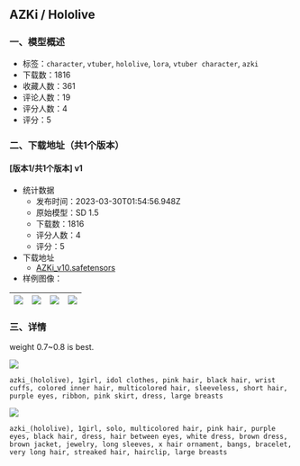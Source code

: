 ## AZKi / Hololive
### 一、模型概述

- 标签：`character`, `vtuber`, `hololive`, `lora`, `vtuber character`, `azki`
- 下载数：1816
- 收藏人数：361
- 评论人数：19
- 评分人数：4
- 评分：5

### 二、下载地址（共1个版本）

#### [版本1/共1个版本] v1

- 统计数据
  - 发布时间：2023-03-30T01:54:56.948Z
  - 原始模型：SD 1.5
  - 下载数：1816
  - 评分人数：4
  - 评分：5
- 下载地址
  - [AZKi_v10.safetensors](https://civitai.com/api/download/models/31633)
- 样例图像：

| <img src="https://image.civitai.com/xG1nkqKTMzGDvpLrqFT7WA/f7e59e53-671e-4a4f-f49c-0b73aec51200/width=450/360111.jpeg" /> | <img src="https://image.civitai.com/xG1nkqKTMzGDvpLrqFT7WA/44cf0771-49ac-482c-e190-8a7d47f3bf00/width=450/360120.jpeg" /> | <img src="https://image.civitai.com/xG1nkqKTMzGDvpLrqFT7WA/843c72a7-f425-4b5a-3702-b89f6c0b9c00/width=450/360119.jpeg" /> | <img src="https://image.civitai.com/xG1nkqKTMzGDvpLrqFT7WA/c7b5b376-83ce-4a1a-c544-eae92c45be00/width=450/360118.jpeg" /> |
| ---- | ---- | ---- | ---- |


### 三、详情
<p>weight 0.7~0.8 is best.<br /></p><img src="https://imagecache.civitai.com/xG1nkqKTMzGDvpLrqFT7WA/4a790aa1-28d5-4ef4-e057-3953da752100/width=525/4a790aa1-28d5-4ef4-e057-3953da752100" /><p><code>azki_(hololive), 1girl, idol clothes, pink hair, black hair, wrist cuffs, colored inner hair, multicolored hair, sleeveless, short hair, purple eyes, ribbon, pink skirt, dress, large breasts</code><br /></p><img src="https://imagecache.civitai.com/xG1nkqKTMzGDvpLrqFT7WA/d8d10c65-30ff-44a5-284e-b1ac0814da00/width=525/d8d10c65-30ff-44a5-284e-b1ac0814da00" /><p><code>azki_(hololive), 1girl, solo, multicolored hair, pink hair, purple eyes, black hair, dress, hair between eyes, white dress, brown dress, brown jacket, jewelry, long sleeves, x hair ornament, bangs, bracelet, very long hair, streaked hair, hairclip, large breasts</code><br /><br /></p>